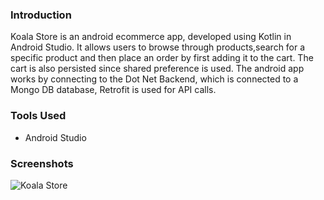### Introduction
Koala Store is an android ecommerce app, developed using Kotlin in Android Studio. It allows users to browse through products,search for a specific product and then place an order by first adding it to the cart. The cart is also persisted since shared preference is used. The android app works by connecting to the Dot Net Backend, which is connected to a Mongo DB database, Retrofit is used for API calls.

### Tools Used
- Android Studio

### Screenshots
![Koala Store](https://github.com/user-attachments/assets/d48e0d78-ca14-4918-8015-74312fc98c03)

